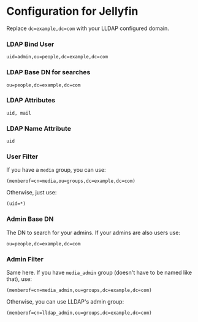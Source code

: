 # Configuration for Jellyfin

Replace `dc=example,dc=com` with your LLDAP configured domain.

### LDAP Bind User
```
uid=admin,ou=people,dc=example,dc=com
```

### LDAP Base DN for searches
```
ou=people,dc=example,dc=com
```

### LDAP Attributes

```
uid, mail
```

### LDAP Name Attribute

```
uid
```

### User Filter

If you have a `media` group, you can use:
```
(memberof=cn=media,ou=groups,dc=example,dc=com)
```

Otherwise, just use:
```
(uid=*)
```
### Admin Base DN

The DN to search for your admins. If your admins are also users use:
```
ou=people,dc=example,dc=com
```

### Admin Filter

Same here. If you have `media_admin` group (doesn't have to be named like
that), use:
```
(memberof=cn=media_admin,ou=groups,dc=example,dc=com)
```

Otherwise, you can use LLDAP's admin group:
```
(memberof=cn=lldap_admin,ou=groups,dc=example,dc=com)
```
